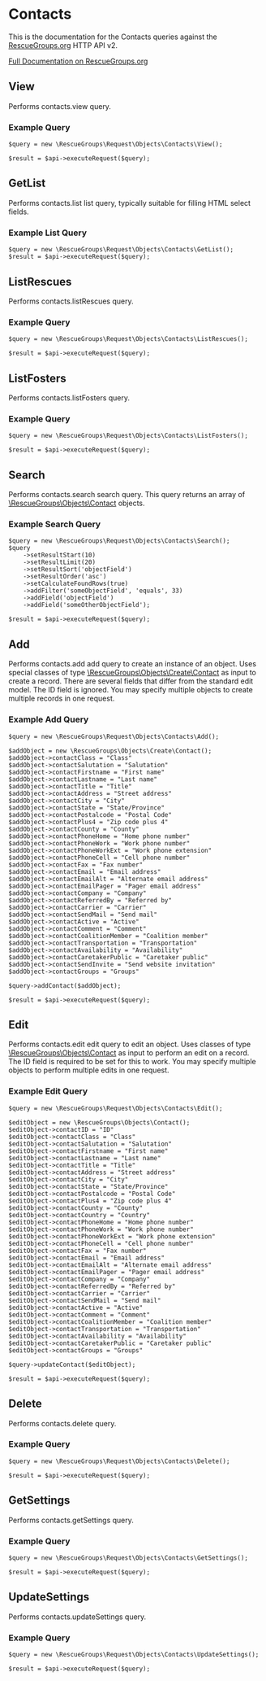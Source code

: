 # Contacts

This is the documentation for the Contacts queries against the [RescueGroups.org](https://www.rescuegroups.org/) HTTP API v2.

[Full Documentation on RescueGroups.org](https://userguide.rescuegroups.org/display/APIDG/Object+definitions#Objectdefinitions-contacts)

## View






Performs contacts.view query.

### Example Query

    $query = new \RescueGroups\Request\Objects\Contacts\View();

    $result = $api->executeRequest($query);


## GetList


Performs contacts.list list query, typically suitable for filling HTML select fields.

### Example List Query

    $query = new \RescueGroups\Request\Objects\Contacts\GetList();
    $result = $api->executeRequest($query);





## ListRescues






Performs contacts.listRescues query.

### Example Query

    $query = new \RescueGroups\Request\Objects\Contacts\ListRescues();

    $result = $api->executeRequest($query);


## ListFosters






Performs contacts.listFosters query.

### Example Query

    $query = new \RescueGroups\Request\Objects\Contacts\ListFosters();

    $result = $api->executeRequest($query);


## Search

Performs contacts.search search query. This query returns an array of [\RescueGroups\Objects\Contact](../../src/Objects/Contact.php) objects.

### Example Search Query

    $query = new \RescueGroups\Request\Objects\Contacts\Search();
    $query
        ->setResultStart(10)
        ->setResultLimit(20)
        ->setResultSort('objectField')
        ->setResultOrder('asc')
        ->setCalculateFoundRows(true)
        ->addFilter('someObjectField', 'equals', 33)
        ->addField('objectField')
        ->addField('someOtherObjectField');

    $result = $api->executeRequest($query);






## Add





Performs contacts.add add query to create an instance of an object. Uses special classes of type [\RescueGroups\Objects\Create\Contact](../../src/Objects/Contact.php) as input to create a record. There are several fields that differ from the standard edit model. The ID field is ignored. You may specify multiple objects to create multiple records in one request.

### Example Add Query

    $query = new \RescueGroups\Request\Objects\Contacts\Add();

    $addObject = new \RescueGroups\Objects\Create\Contact();
    $addObject->contactClass = "Class"
    $addObject->contactSalutation = "Salutation"
    $addObject->contactFirstname = "First name"
    $addObject->contactLastname = "Last name"
    $addObject->contactTitle = "Title"
    $addObject->contactAddress = "Street address"
    $addObject->contactCity = "City"
    $addObject->contactState = "State/Province"
    $addObject->contactPostalcode = "Postal Code"
    $addObject->contactPlus4 = "Zip code plus 4"
    $addObject->contactCounty = "County"
    $addObject->contactPhoneHome = "Home phone number"
    $addObject->contactPhoneWork = "Work phone number"
    $addObject->contactPhoneWorkExt = "Work phone extension"
    $addObject->contactPhoneCell = "Cell phone number"
    $addObject->contactFax = "Fax number"
    $addObject->contactEmail = "Email address"
    $addObject->contactEmailAlt = "Alternate email address"
    $addObject->contactEmailPager = "Pager email address"
    $addObject->contactCompany = "Company"
    $addObject->contactReferredBy = "Referred by"
    $addObject->contactCarrier = "Carrier"
    $addObject->contactSendMail = "Send mail"
    $addObject->contactActive = "Active"
    $addObject->contactComment = "Comment"
    $addObject->contactCoalitionMember = "Coalition member"
    $addObject->contactTransportation = "Transportation"
    $addObject->contactAvailability = "Availability"
    $addObject->contactCaretakerPublic = "Caretaker public"
    $addObject->contactSendInvite = "Send website invitation"
    $addObject->contactGroups = "Groups"

    $query->addContact($addObject);

    $result = $api->executeRequest($query);


## Edit



Performs contacts.edit edit query to edit an object. Uses classes of type [\RescueGroups\Objects\Contact](../../src/Objects/Contact.php) as input to perform an edit on a record. The ID field is required to be set for this to work. You may specify multiple objects to perform multiple edits in one request.

### Example Edit Query

    $query = new \RescueGroups\Request\Objects\Contacts\Edit();

    $editObject = new \RescueGroups\Objects\Contact();
    $editObject->contactID = "ID"
    $editObject->contactClass = "Class"
    $editObject->contactSalutation = "Salutation"
    $editObject->contactFirstname = "First name"
    $editObject->contactLastname = "Last name"
    $editObject->contactTitle = "Title"
    $editObject->contactAddress = "Street address"
    $editObject->contactCity = "City"
    $editObject->contactState = "State/Province"
    $editObject->contactPostalcode = "Postal Code"
    $editObject->contactPlus4 = "Zip code plus 4"
    $editObject->contactCounty = "County"
    $editObject->contactCountry = "Country"
    $editObject->contactPhoneHome = "Home phone number"
    $editObject->contactPhoneWork = "Work phone number"
    $editObject->contactPhoneWorkExt = "Work phone extension"
    $editObject->contactPhoneCell = "Cell phone number"
    $editObject->contactFax = "Fax number"
    $editObject->contactEmail = "Email address"
    $editObject->contactEmailAlt = "Alternate email address"
    $editObject->contactEmailPager = "Pager email address"
    $editObject->contactCompany = "Company"
    $editObject->contactReferredBy = "Referred by"
    $editObject->contactCarrier = "Carrier"
    $editObject->contactSendMail = "Send mail"
    $editObject->contactActive = "Active"
    $editObject->contactComment = "Comment"
    $editObject->contactCoalitionMember = "Coalition member"
    $editObject->contactTransportation = "Transportation"
    $editObject->contactAvailability = "Availability"
    $editObject->contactCaretakerPublic = "Caretaker public"
    $editObject->contactGroups = "Groups"

    $query->updateContact($editObject);

    $result = $api->executeRequest($query);




## Delete






Performs contacts.delete query.

### Example Query

    $query = new \RescueGroups\Request\Objects\Contacts\Delete();

    $result = $api->executeRequest($query);


## GetSettings






Performs contacts.getSettings query.

### Example Query

    $query = new \RescueGroups\Request\Objects\Contacts\GetSettings();

    $result = $api->executeRequest($query);


## UpdateSettings






Performs contacts.updateSettings query.

### Example Query

    $query = new \RescueGroups\Request\Objects\Contacts\UpdateSettings();

    $result = $api->executeRequest($query);


